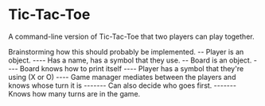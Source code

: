 # Tic-Tac-Toe

A command-line version of Tic-Tac-Toe that two players can play together.

Brainstorming how this should probably be implemented.
-- Player is an object.
---- Has a name, has a symbol that they use.
-- Board is an object.
---- Board knows how to print itself
---- Player has a symbol that they're using (X or O)
---- Game manager mediates between the players and knows whose turn it is
------- Can also decide who goes first.
------- Knows how many turns are in the game.

